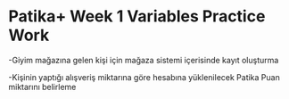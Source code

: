 # Patika+ Week 1 Variables Practice Work
-Giyim mağazına gelen kişi için mağaza sistemi içerisinde kayıt oluşturma

-Kişinin yaptığı alışveriş miktarına göre hesabına yüklenilecek Patika Puan miktarını belirleme
